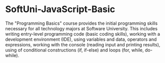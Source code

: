 # SoftUni-JavaScript-Basic

The "Programming Basics" course provides the initial programming skills necessary for all technology majors at Software University. This includes writing entry-level programming code (basic coding skills), working with a development environment (IDE), using variables and data, operators and expressions, working with the console (reading input and printing results), using of conditional constructions (if, if-else) and loops (for, while, do-while).
